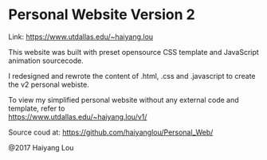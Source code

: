# Personal Website Version 2

Link: https://www.utdallas.edu/~haiyang.lou <br />

This website was built with preset opensource CSS template and JavaScript animation sourcecode. <br />

I redesigned and rewrote the content of .html, .css and .javascript to create the v2 personal webiste. <br />

To view my simplified personal website without any external code and template, refer to <br />
https://www.utdallas.edu/~haiyang.lou/v1/ <br />

Source coud at: https://github.com/haiyanglou/Personal_Web/ <br />

@2017 Haiyang Lou
